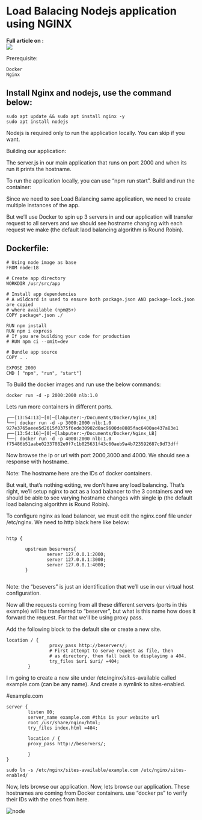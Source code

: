 
<h1> Load Balacing Nodejs application using NGINX </h1>


<b> Full article on : </b> </br><a href = "https://medium.com/@sagarkrp/how-to-configure-nginx-to-load-balance-multiple-servers-nginx-docker-compose-c8e1d746f02b" target ="_blank"><img src = "https://img.shields.io/badge/medium-%23E4405G.svg?&style=for-the-badge&logo=medium&logoColor=black&white"></a>

Prerequisite:

    Docker
    Nginx

<h2> Install Nginx and nodejs, use the command below: </h2>

``` 
sudo apt update && sudo apt install nginx -y
sudo apt install nodejs 
```

Nodejs is required only to run the application locally. You can skip if you want.

Building our application:

The server.js in our main application that runs on port 2000 and when its run it prints the hostname.

To run the application locally, you can use “npm run start”.
Build and run the container:

Since we need to see Load Balancing same application, we need to create multiple instances of the app.

But we’ll use Docker to spin up 3 servers in and our application will transfer request to all servers and we should see hostname changing with each request we make (the default laod balancing algorithm is Round Robin).

Dockerfile:
------------

```
# Using node image as base
FROM node:18

# Create app directory
WORKDIR /usr/src/app

# Install app dependencies
# A wildcard is used to ensure both package.json AND package-lock.json are copied
# where available (npm@5+)
COPY package*.json ./

RUN npm install
RUN npm i express
# If you are building your code for production
# RUN npm ci --omit=dev

# Bundle app source
COPY . .

EXPOSE 2000
CMD [ "npm", "run", "start"]

```

To Build the docker images and run use the below commands:

``` docker build -t nlb:1.0 .
docker run -d -p 2000:2000 nlb:1.0
```

Lets run more containers in different ports.

```
┌──[13:54:13]─[0]─[labputer:~/Documents/Docker/Nginx_LB]
└──| docker run -d -p 3000:2000 nlb:1.0
927e3765aeee5d2615f0375f6ede30902d0ac9600de8085fac6400ae437a83e1
┌──[13:54:16]─[0]─[labputer:~/Documents/Docker/Nginx_LB]
└──| docker run -d -p 4000:2000 nlb:1.0
f75486b51aabe02337082e0f7c1b025631f43c60aeb9a4b723592687c9d73dff

```

Now browse the ip or url with port 2000,3000 and 4000. We should see a response with hostname.

Note: The hostname here are the IDs of docker containers.

But wait, that’s nothing exiting, we don’t have any load balancing. That’s right, we’ll setup nginx to act as a load balancer to the 3 containers and we should be able to see varying hostname changes with single ip (the default load balancing algorithm is Round Robin).

To configure nginx as load balancer, we must edit the nginx.conf file under /etc/nginx. We need to http black here like below:

```

http {

       upstream beservers{
               server 127.0.0.1:2000;
               server 127.0.0.1:3000;
               server 127.0.0.1:4000;
       }
       
```  

Note: the “besevers” is just an identification that we’ll use in our virtual host configuration.

Now all the requests coming from all these different servers (ports in this example) will be transferred to “beserver”, but what is this name how does it forward the request. For that we’ll be using proxy pass.

Add the following block to the default site or create a new site.

```
location / {
                proxy_pass http://beservers/;
                # First attempt to serve request as file, then
                # as directory, then fall back to displaying a 404.
                try_files $uri $uri/ =404;
        }
 ```

I m going to create a new site under /etc/nginx/sites-available called example.com (can be any name). And create a symlink to sites-enabled.

#example.com

```
server {
        listen 80;
        server_name example.com #this is your website url
        root /usr/share/nginx/html;
        try_files index.html =404;

        location / {
        proxy_pass http://beservers/;

        }
}

```
```
sudo ln -s /etc/nginx/sites-available/example.com /etc/nginx/sites-enabled/

```

Now, lets browse our application. Now, lets browse our application. 
These hostnames are coming from Docker containers. use “docker ps” to verify their IDs with the ones from here.

![node](https://user-images.githubusercontent.com/42873729/233830893-49a43588-1c13-4c2b-9fe8-5bfc0b93c488.gif)

